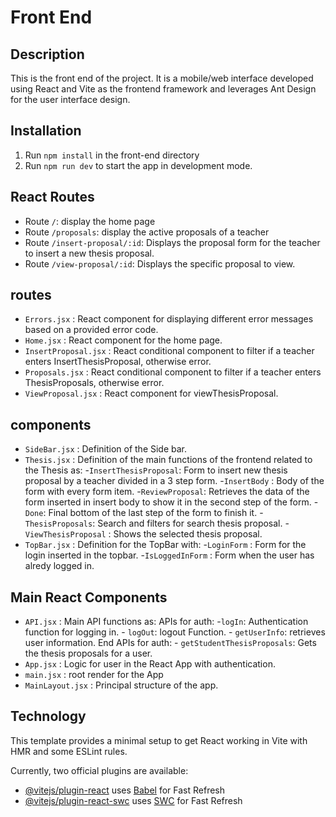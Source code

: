 # Front End

## Description
This is the front end of the project. It is a mobile/web interface  developed using React and Vite as the frontend framework and leverages Ant Design for the user interface design. 

## Installation
1. Run `npm install` in the front-end directory
2. Run `npm run dev` to start the app in development mode.

## React Routes
- Route `/`: display the home page
- Route `/proposals`: display the active proposals of a teacher
- Route `/insert-proposal/:id`: Displays the proposal form for the teacher to insert a new thesis proposal.
- Route `/view-proposal/:id`: Displays the specific proposal to view.

## routes
- `Errors.jsx` :  React component for displaying different error messages based on a provided error code.
- `Home.jsx` : React component for the home page.
- `InsertProposal.jsx` : React conditional component to filter if a teacher enters InsertThesisProposal, otherwise error.
- `Proposals.jsx` : React conditional component to filter if a teacher enters ThesisProposals, otherwise error.
- `ViewProposal.jsx` : React component for viewThesisProposal.
  
## components
- `SideBar.jsx` : Definition of the Side bar.
- `Thesis.jsx` : Definition of the main functions of the frontend related to the Thesis as:
      -`InsertThesisProposal`: Form to insert new thesis proposal by a teacher divided in a 3 step form.
      -`InsertBody` : Body of the form with every form item.
      -`ReviewProposal`: Retrieves the data of the form inserted in insert body to show it in the second step of the form.
      -`Done`: Final bottom of the last step of the form to finish it.
      -`ThesisProposals`: Search and filters for search thesis proposal.
      -`ViewThesisProposal` : Shows the selected thesis proposal.
- `TopBar.jsx` : Definition for the TopBar with:
      -`LoginForm` : Form for the login inserted in the topbar.
      -`IsLoggedInForm` : Form when the user has alredy logged in.
## Main React Components
- `API.jsx` : Main API functions as:
      APIs for auth:
      -`logIn`: Authentication function for logging in.
      - `logOut`: logout Function.
      - `getUserInfo`: retrieves user information.
     End APIs for auth:
      - `getStudentThesisProposals`: Gets the thesis proposals for a user.
- `App.jsx` : Logic for user in the React App with authentication.
- `main.jsx` : root render for the App
- `MainLayout.jsx` : Principal structure of the app.

## Technology   
This template provides a minimal setup to get React working in Vite with HMR and some ESLint rules.

Currently, two official plugins are available:

- [@vitejs/plugin-react](https://github.com/vitejs/vite-plugin-react/blob/main/packages/plugin-react/README.md) uses [Babel](https://babeljs.io/) for Fast Refresh
- [@vitejs/plugin-react-swc](https://github.com/vitejs/vite-plugin-react-swc) uses [SWC](https://swc.rs/) for Fast Refresh
